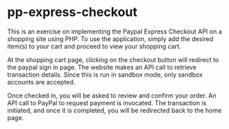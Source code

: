 # pp-express-checkout

This is an exercise on implementing the Paypal Express Checkout API on a shopping site using PHP.
To use the application, simply add the desired item(s) to your cart and proceed to view your shopping cart.

At the shopping cart page, clicking on the checkout button will redirect to the paypal sign in page.
The website makes an API call to retrieve transaction details.
Since this is run in sandbox mode, only sandbox accounts are accepted. 

Once checked in, you will be asked to review and confirm your order.
An API call to PayPal to request payment is invocated.
The transaction is initiated, and once it is completed, you will be redirected back to the home page.
